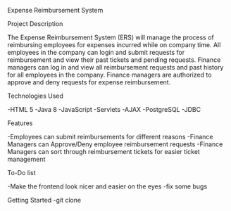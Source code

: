 Expense Reimbursement System

Project Description

The Expense Reimbursement System (ERS) will manage the process of reimbursing employees for expenses incurred while on company time. All employees in the company can login and submit requests for reimbursement and view their past tickets and pending requests. Finance managers can log in and view all reimbursement requests and past history for all employees in the company. Finance managers are authorized to approve and deny requests for expense reimbursement.

Technologies Used

  -HTML 5
  -Java 8 
  -JavaScript
  -Servlets
  -AJAX
  -PostgreSQL
  -JDBC

Features

  -Employees can submit reimbursements for different reasons
  -Finance Managers can Approve/Deny employee reimbursement requests
  -Finance Managers can sort through reimbursement tickets for easier ticket management
  
To-Do list

  -Make the frontend look nicer and easier on the eyes
  -fix some bugs
  
Getting Started
  -git clone 
  
